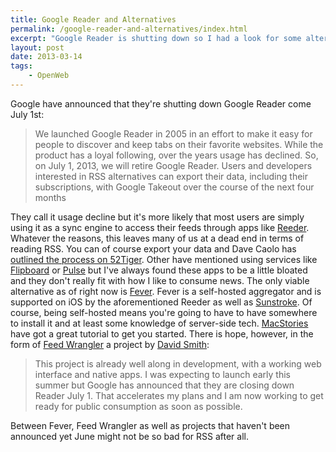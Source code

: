 ```yaml
---
title: Google Reader and Alternatives
permalink: /google-reader-and-alternatives/index.html
excerpt: "Google Reader is shutting down so I had a look for some alternatives"
layout: post
date: 2013-03-14
tags:
    - OpenWeb
---
```


Google have announced that they're shutting down Google Reader come July 1st: 

> We launched Google Reader in 2005 in an effort to make it easy for people to discover and keep tabs on their favorite websites. While the product has a loyal following, over the years usage has declined. So, on July 1, 2013, we will retire Google Reader. Users and developers interested in RSS alternatives can export their data, including their subscriptions, with Google Takeout over the course of the next four months

They call it usage decline but it's more likely that most users are simply using it as a sync engine to access their feeds through apps like [Reeder](http://reederapp.com/). Whatever the reasons, this leaves many of us at a dead end in terms of reading RSS. You can of course export your data and Dave Caolo has [outlined the process on 52Tiger](http://52tiger.net/daily-tip-export-your-feeds-from-google-reader/). Other have mentioned using services like [Flipboard](http://flipboard.com/) or [Pulse](https://www.pulse.me/) but I've always found these apps to be a little bloated and they don't really fit with how I like to consume news. The only viable alternative as of right now is [Fever](http://www.feedafever.com/). Fever is a self-hosted aggregator and is supported on iOS by the aforementioned Reeder as well as [Sunstroke](https://itunes.apple.com/ca/app/sunstroke/id488564806?mt=8). Of course, being self-hosted means you're going to have to have somewhere to install it and at least some knowledge of server-side tech. [MacStories](http://www.macstories.net/tutorials/how-anyone-can-install-fever-in-ten-minutes/) have got a great tutorial to get you started. There is hope, however, in the form of [Feed Wrangler](http://feedwrangler.net/) a project by [David Smith](https://alpha.app.net/davidsmith): 

> This project is already well along in development, with a working web interface and native apps. I was expecting to launch early this summer but Google has announced that they are closing down Reader July 1. That accelerates my plans and I am now working to get ready for public consumption as soon as possible.

Between Fever, Feed Wrangler as well as projects that haven't been announced yet June might not be so bad for RSS after all.